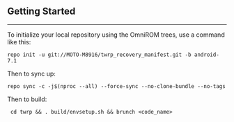 ## Getting Started ##
---------------

To initialize your local repository using the OmniROM trees, use a command like this:

    repo init -u git://MOTO-M8916/twrp_recovery_manifest.git -b android-7.1

Then to sync up:

    repo sync -c -j$(nproc --all) --force-sync --no-clone-bundle --no-tags

Then to build:

     cd twrp && . build/envsetup.sh && brunch <code_name>



